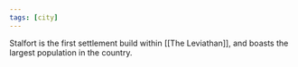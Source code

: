 ```yaml
---
tags: [city]
---
```


Stalfort is the first settlement build within [[The Leviathan]], and boasts the largest population in the country.